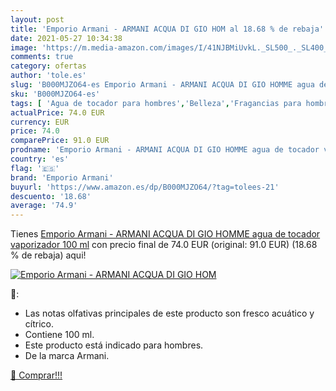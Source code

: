 ```yaml
---
layout: post
title: 'Emporio Armani - ARMANI ACQUA DI GIO HOM al 18.68 % de rebaja'
date: 2021-05-27 10:34:38
image: 'https://m.media-amazon.com/images/I/41NJBMiUvkL._SL500_._SL400_.jpg'
comments: true
category: ofertas
author: 'tole.es'
slug: 'B000MJZO64-es Emporio Armani - ARMANI ACQUA DI GIO HOMME agua de tocador...'
sku: 'B000MJZO64-es'
tags: [ 'Agua de tocador para hombres','Belleza','Fragancias para hombres','Perfumes y fragancias','agua','de','emporio armani','tocador', ]
actualPrice: 74.0 EUR
currency: EUR
price: 74.0
comparePrice: 91.0 EUR
prodname: 'Emporio Armani - ARMANI ACQUA DI GIO HOMME agua de tocador vaporizador 100 ml'
country: 'es'
flag: '🇪🇸'
brand: 'Emporio Armani'
buyurl: 'https://www.amazon.es/dp/B000MJZO64/?tag=tolees-21'
descuento: '18.68'
average: '74.9'
---
```


Tienes [Emporio Armani - ARMANI ACQUA DI GIO HOMME agua de tocador vaporizador 100 ml](https://www.amazon.es/dp/B000MJZO64/?tag=tolees-21) con precio final de  74.0 EUR (original: 91.0 EUR) (18.68 %  de rebaja) aqui!

[![Emporio Armani - ARMANI ACQUA DI GIO HOM](https://m.media-amazon.com/images/I/41NJBMiUvkL._SL500_._SL400_.jpg)](https://www.amazon.es/dp/B000MJZO64/?tag=tolees-21)

🔎:

- Las notas olfativas principales de este producto son fresco acuático y cítrico.
- Contiene 100 ml.
- Este producto está indicado para hombres.
- De la marca Armani.

[🛒 Comprar!!!](https://www.amazon.es/dp/B000MJZO64/?tag=tolees-21)
